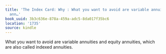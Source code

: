 ```yaml
---
title: 'The Index Card: Why : What you want to avoid are variable annuities and equity
  ann…'
book_uuid: 3b3c636e-878a-459a-adc5-8da017f35bc6
location: '1735'
source: kindle
---
```


What you want to avoid are variable annuities and equity annuities, which are also called indexed annuities.